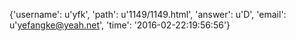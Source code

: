 {'username': u'yfk', 'path': u'1149/1149.html', 'answer': u'D', 'email': u'yefangke@yeah.net', 'time': '2016-02-22:19:56:56'}